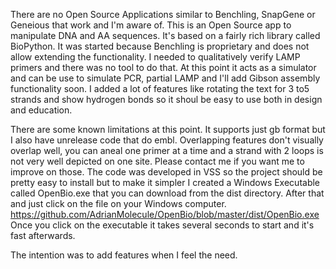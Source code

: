 There are no Open Source Applications similar to Benchling, SnapGene or Geneious that work and I'm aware of.
This is an Open Source app to manipulate DNA and AA sequences.
It's based on a fairly rich library called BioPython.
It was started because Benchling is proprietary and does not allow extending the functionality.
I needed to qualitatively verify LAMP primers and there was no tool to do that.
At this point it acts as a simulator and can be use to simulate PCR, partial LAMP and I'll add Gibson assembly functionality soon. 
I added a lot of features like rotating the text for 3 to5 strands and show hydrogen bonds so it shoul be easy to use both in design and education.

There are some known limitations at this point. It supports just gb format but I also have unrelease code that do embl. Overlapping features don't visually overlap well, you can aneal one primer at a time and a strand with 2 loops is not very well depicted on one site.
Please contact me if you want me to improve on those.
The code was developed in VSS so the project should be pretty easy to install but to make it simpler I created a Windows Executable called OpenBio.exe that you can download from the dist directory. After that and just click on the file on your Windows computer. https://github.com/AdrianMolecule/OpenBio/blob/master/dist/OpenBio.exe
Once you click on the executable it takes several seconds to start and it's fast afterwards.

The intention was to add features when I feel the need.

